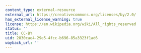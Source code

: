 ```yaml
---
content_type: external-resource
external_url: https://creativecommons.org/licenses/by/2.0/
has_external_license_warning: true
license: https://en.wikipedia.org/wiki/All_rights_reserved
status: ''
title: CC-BY
uid: 2830cae4-29e5-4fcc-b696-85a3323f1ad6
wayback_url: ''
---
```

